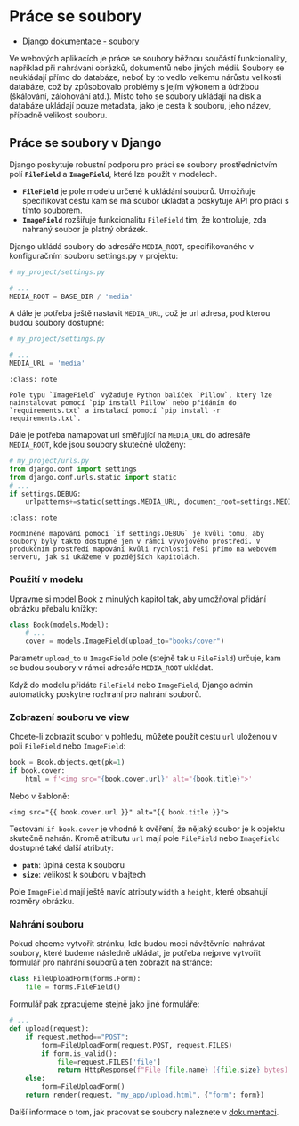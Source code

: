 Práce se soubory
================

* [Django dokumentace - soubory](https://docs.djangoproject.com/en/5.1/topics/files/)

Ve webových aplikacích je práce se soubory běžnou součástí funkcionality, například při nahrávání obrázků, dokumentů nebo jiných médií. Soubory se neukládají přímo do databáze, neboť by to vedlo velkému nárůstu velikosti databáze, což by způsobovalo problémy s jejím výkonem a údržbou (škálování, zálohování atd.). Místo toho se soubory ukládají na disk a databáze ukládají pouze metadata, jako je cesta k souboru, jeho název, případně velikost souboru.

Práce se soubory v Django
-------------------------

Django poskytuje robustní podporu pro práci se soubory prostřednictvím polí  **`FileField`** a **`ImageField`**, které lze použít v modelech.

- **`FileField`** je pole modelu určené k ukládání souborů. Umožňuje specifikovat cestu kam se má soubor ukládat a poskytuje API pro práci s tímto souborem.
- **`ImageField`** rozšiřuje funkcionalitu `FileField` tím, že kontroluje, zda nahraný soubor je platný obrázek.
 
Django ukládá soubory do adresáře `MEDIA_ROOT`, specifikovaného v konfiguračním souboru settings.py v projektu:

```python
# my_project/settings.py

# ...
MEDIA_ROOT = BASE_DIR / 'media'
```

A dále je potřeba ještě nastavit `MEDIA_URL`, což je url adresa, pod kterou budou soubory dostupné:

```python
# my_project/settings.py

# ...
MEDIA_URL = 'media'
```

```{admonition} Poznámka
:class: note

Pole typu `ImageField` vyžaduje Python balíček `Pillow`, který lze nainstalovat pomocí `pip install Pillow` nebo přidáním do `requirements.txt` a instalací pomocí `pip install -r requirements.txt`.
```

Dále je potřeba namapovat url směřující na `MEDIA_URL` do adresáře `MEDIA_ROOT`, kde jsou soubory skutečně uloženy:

```python
# my_project/urls.py
from django.conf import settings
from django.conf.urls.static import static
# ...
if settings.DEBUG:
    urlpatterns+=static(settings.MEDIA_URL, document_root=settings.MEDIA_ROOT)
```

```{admonition} Vývojový server
:class: note

Podmíněné mapování pomocí `if settings.DEBUG` je kvůli tomu, aby soubory byly takto dostupné jen v rámci vývojového prostředí. V produkčním prostředí mapování kvůli rychlosti řeší přímo na webovém serveru, jak si ukážeme v pozdějších kapitolách.
```


### Použití v modelu

Upravme si model Book z minulých kapitol tak, aby umožňoval přidání obrázku přebalu knížky:

```python
class Book(models.Model):
    # ...
    cover = models.ImageField(upload_to="books/cover")
```

Parametr `upload_to` u `ImageField` pole (stejně tak u `FileField`) určuje, kam se budou soubory v rámci adresáře `MEDIA_ROOT` ukládat.

Když do modelu přidáte `FileField` nebo `ImageField`, Django admin automaticky poskytne rozhraní pro nahrání souborů.


### Zobrazení souboru ve view

Chcete-li zobrazit soubor v pohledu, můžete použít cestu `url` uloženou v poli `FileField` nebo `ImageField`:

```python
book = Book.objects.get(pk=1)
if book.cover:
    html = f'<img src="{book.cover.url}" alt="{book.title}">'
```

Nebo v šabloně:

```django
<img src="{{ book.cover.url }}" alt="{{ book.title }}">
```

Testování `if book.cover` je vhodné k ověření, že nějaký soubor je k objektu skutečně nahrán. Kromě atributu `url` mají pole `FileField` nebo `ImageField` dostupné také další atributy:

- **`path`**: úplná cesta k souboru
- **`size`**: velikost k souboru v bajtech

Pole `ImageField` mají ještě navíc atributy `width` a `height`, které obsahují rozměry obrázku.


### Nahrání souboru

Pokud chceme vytvořit stránku, kde budou moci návštěvníci nahrávat soubory, které budeme následně ukládat, je potřeba nejprve vytvořit formulář pro nahrání souborů a ten zobrazit na stránce:

```python
class FileUploadForm(forms.Form):
    file = forms.FileField()
```

Formulář pak zpracujeme stejně jako jiné formuláře:

```python
# ...
def upload(request):
    if request.method=="POST":
        form=FileUploadForm(request.POST, request.FILES)
        if form.is_valid():
            file=request.FILES['file']
            return HttpResponse(f"File {file.name} ({file.size} bytes) uploaded")
    else:
        form=FileUploadForm()
    return render(request, "my_app/upload.html", {"form": form})
```

Další informace o tom, jak pracovat se soubory naleznete v [dokumentaci](https://docs.djangoproject.com/en/5.1/topics/files/).